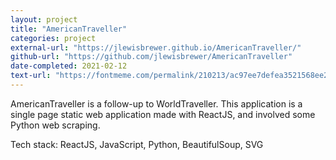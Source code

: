 ```yaml
---
layout: project
title: "AmericanTraveller"
categories: project
external-url: "https://jlewisbrewer.github.io/AmericanTraveller/"
github-url: "https://github.com/jlewisbrewer/AmericanTraveller"
date-completed: 2021-02-12
text-url: "https://fontmeme.com/permalink/210213/ac97ee7defea3521568ee22db9170779.png"
---
```


AmericanTraveller is a follow-up to WorldTraveller. This application is a single page static web application made with ReactJS, and involved some Python web scraping.

Tech stack: ReactJS, JavaScript, Python, BeautifulSoup, SVG
